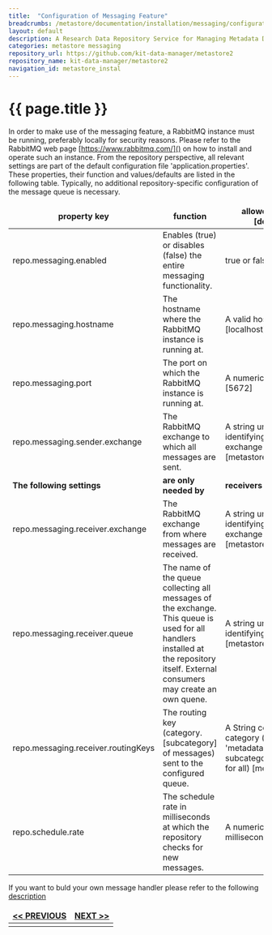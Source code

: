 ```yaml
---
title:  "Configuration of Messaging Feature"
breadcrumbs: /metastore/documentation/installation/messaging/configuration
layout: default
description: A Research Data Repository Service for Managing Metadata Documents based on JSON or XML.
categories: metastore messaging
repository_url: https://github.com/kit-data-manager/metastore2
repository_name: kit-data-manager/metastore2
navigation_id: metastore_instal
---
```


# {{ page.title }}

In order to make use of the messaging feature, a RabbitMQ instance must be running, preferably locally for security reasons. Please refer to the RabbitMQ web page [https://www.rabbitmq.com/]() on how to install and 
operate such an instance. From the repository perspective, all relevant settings are part of the default configuration file 'application.properties'. These properties, their function and values/defaults are listed 
in the following table. Typically, no additional repository-specific configuration of the message queue is necessary.

|property key|function|allowed values [default]
|----|----|----
|repo.messaging.enabled|Enables (true) or disables (false) the entire messaging functionality.|true or false [true]
|repo.messaging.hostname|The hostname where the RabbitMQ instance is running at.|A valid hostname [localhost]
|repo.messaging.port|The port on which the RabbitMQ instance is running at.|A numeric port number [5672]
|repo.messaging.sender.exchange|The RabbitMQ exchange to which all messages are sent.|A string uniquely identifying the exchange [metastore_events]
| **The following settings** | **are only needed by** | **receivers** 
|repo.messaging.receiver.exchange|The RabbitMQ exchange from where messages are received.|A string uniquely identifying the exchange [metastore_events]
|repo.messaging.receiver.queue|The name of the queue collecting all messages of the exchange. This queue is used for all handlers installed at the repository itself. External consumers may create an own quene.|A string uniquely identifying the queue [metastoreEventQueue]
|repo.messaging.receiver.routingKeys|The routing key (category.[subcategory] of messages) sent to the configured queue.|A String containing the category (e.g. 'metadata') and subcategory (e.g. '\#' for all) [metadata.\#]
|repo.schedule.rate|The schedule rate in milliseconds at which the repository checks for new messages.|A numeric amount of milliseconds [1000]

If you want to buld your own message handler please refer to the following [description](../../../../base-repo/documentation/messaging-handler.html)

<style>
td, th {
   border: none!important;
}
</style>
| [<< PREVIOUS](messaging-types-formats.html)|[NEXT >>](../index.html)|
|:----|----:|
| | |

